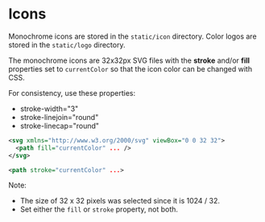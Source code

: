 # Icons

Monochrome icons are stored in the `static/icon` directory.
Color logos are stored in the `static/logo` directory.

The monochrome icons are 32x32px SVG files with the **stroke** and/or **fill**
properties set to `currentColor` so that the icon color can be changed with CSS.

For consistency, use these properties:

- stroke-width="3"
- stroke-linejoin="round"
- stroke-linecap="round"

```xml
<svg xmlns="http://www.w3.org/2000/svg" viewBox="0 0 32 32">
  <path fill="currentColor" ... />
</svg>
```

```xml
<path stroke="currentColor" ...>
``````

Note:

- The size of 32 x 32 pixels was selected since it is 1024 / 32.
- Set either the `fill` or `stroke` property, not both.
